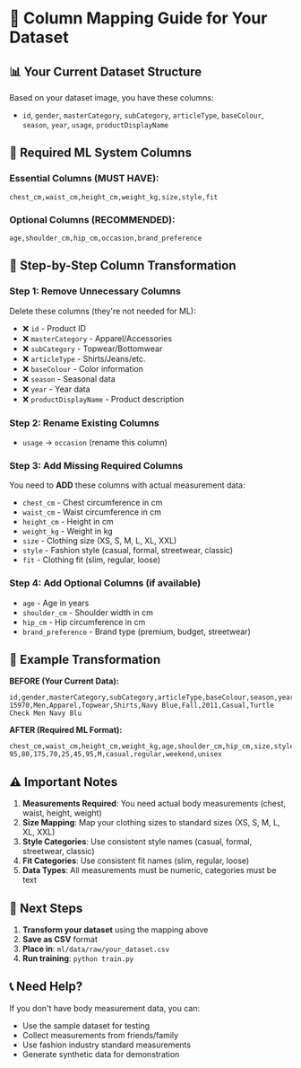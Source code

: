 # 🔄 **Column Mapping Guide for Your Dataset**

## 📊 **Your Current Dataset Structure**
Based on your dataset image, you have these columns:
- `id`, `gender`, `masterCategory`, `subCategory`, `articleType`, `baseColour`, `season`, `year`, `usage`, `productDisplayName`

## 🎯 **Required ML System Columns**

### **Essential Columns (MUST HAVE):**
```csv
chest_cm,waist_cm,height_cm,weight_kg,size,style,fit
```

### **Optional Columns (RECOMMENDED):**
```csv
age,shoulder_cm,hip_cm,occasion,brand_preference
```

## 🔄 **Step-by-Step Column Transformation**

### **Step 1: Remove Unnecessary Columns**
Delete these columns (they're not needed for ML):
- ❌ `id` - Product ID
- ❌ `masterCategory` - Apparel/Accessories
- ❌ `subCategory` - Topwear/Bottomwear
- ❌ `articleType` - Shirts/Jeans/etc.
- ❌ `baseColour` - Color information
- ❌ `season` - Seasonal data
- ❌ `year` - Year data
- ❌ `productDisplayName` - Product description

### **Step 2: Rename Existing Columns**
- `usage` → `occasion` (rename this column)

### **Step 3: Add Missing Required Columns**
You need to **ADD** these columns with actual measurement data:
- `chest_cm` - Chest circumference in cm
- `waist_cm` - Waist circumference in cm  
- `height_cm` - Height in cm
- `weight_kg` - Weight in kg
- `size` - Clothing size (XS, S, M, L, XL, XXL)
- `style` - Fashion style (casual, formal, streetwear, classic)
- `fit` - Clothing fit (slim, regular, loose)

### **Step 4: Add Optional Columns (if available)**
- `age` - Age in years
- `shoulder_cm` - Shoulder width in cm
- `hip_cm` - Hip circumference in cm
- `brand_preference` - Brand type (premium, budget, streetwear)

## 📝 **Example Transformation**

**BEFORE (Your Current Data):**
```csv
id,gender,masterCategory,subCategory,articleType,baseColour,season,year,usage,productDisplayName
15970,Men,Apparel,Topwear,Shirts,Navy Blue,Fall,2011,Casual,Turtle Check Men Navy Blu
```

**AFTER (Required ML Format):**
```csv
chest_cm,waist_cm,height_cm,weight_kg,age,shoulder_cm,hip_cm,size,style,fit,occasion,brand_preference
95,80,175,70,25,45,95,M,casual,regular,weekend,unisex
```

## ⚠️ **Important Notes**

1. **Measurements Required**: You need actual body measurements (chest, waist, height, weight)
2. **Size Mapping**: Map your clothing sizes to standard sizes (XS, S, M, L, XL, XXL)
3. **Style Categories**: Use consistent style names (casual, formal, streetwear, classic)
4. **Fit Categories**: Use consistent fit names (slim, regular, loose)
5. **Data Types**: All measurements must be numeric, categories must be text

## 🚀 **Next Steps**

1. **Transform your dataset** using the mapping above
2. **Save as CSV** format
3. **Place in**: `ml/data/raw/your_dataset.csv`
4. **Run training**: `python train.py`

## 📞 **Need Help?**

If you don't have body measurement data, you can:
- Use the sample dataset for testing
- Collect measurements from friends/family
- Use fashion industry standard measurements
- Generate synthetic data for demonstration
